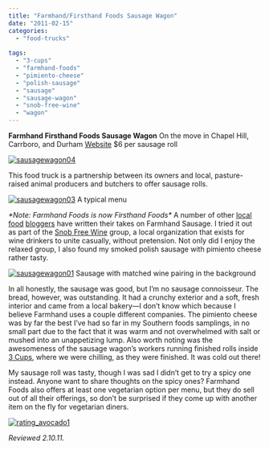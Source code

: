 ```yaml
---
title: "Farmhand/Firsthand Foods Sausage Wagon"
date: "2011-02-15"
categories:
  - "food-trucks"
  
tags:
  - "3-cups"
  - "farmhand-foods"
  - "pimiento-cheese"
  - "polish-sausage"
  - "sausage"
  - "sausage-wagon"
  - "snob-free-wine"
  - "wagon"
---
```


**Farmhand Firsthand Foods Sausage Wagon** On the move in Chapel Hill, Carrboro, and Durham [Website](http://www.firsthandfoods.com/) $6 per sausage roll

[![](http://s3.amazonaws.com/thegourmez-wpmedia/2011/02/sausagewagon04.jpg "sausagewagon04")](http://s3.amazonaws.com/thegourmez-wpmedia/2011/02/sausagewagon04.jpg)

This food truck is a partnership between its owners and local, pasture-raised animal producers and butchers to offer sausage rolls.




<div class="caption">

[![](http://s3.amazonaws.com/thegourmez-wpmedia/2011/02/sausagewagon03.jpg "sausagewagon03")](http://s3.amazonaws.com/thegourmez-wpmedia/2011/02/sausagewagon03.jpg) A typical menu</div>


_\*Note: Farmhand Foods is now Firsthand Foods\*_ A number of other [local](http://carpedurham.com/2010/10/28/farmhand-foods-sausage-wagon/) [food](http://girlswithguts.blogspot.com/2010/11/full-steam-ahead-for-farmhand-foods.html) [bloggers](http://durhambitesofyum.blogspot.com/2011/01/sausage-truck-heaven-in-durham.html) have written their takes on Farmhand Sausage. I tried it out as part of the [Snob Free Wine](http://www.google.com/url?sa=t&source=web&cd=1&ved=0CBMQFjAA&url=http%3A%2F%2Fwww.meetup.com%2FSnob-free-wine%2F&rct=j&q=snob%20free%20wine&ei=MHtYTbnlMY2atwexk63IDA&usg=AFQjCNECKDRk-bUWketCrEqkoRntE8p1NA&sig2=i86v3aRyMiBvsMWQom-geQ&cad=rja) group, a local organization that exists for wine drinkers to unite casually, without pretension. Not only did I enjoy the relaxed group, I also found my smoked polish sausage with pimiento cheese rather tasty.




<div class="caption">

[![](http://s3.amazonaws.com/thegourmez-wpmedia/2011/02/sausagewagon01.jpg "sausagewagon01")](http://s3.amazonaws.com/thegourmez-wpmedia/2011/02/sausagewagon01.jpg) Sausage with matched wine pairing in the background</div>


In all honestly, the sausage was good, but I’m no sausage connoisseur. The bread, however, was outstanding. It had a crunchy exterior and a soft, fresh interior and came from a local bakery—I don’t know which because I believe Farmhand uses a couple different companies. The pimiento cheese was by far the best I’ve had so far in my Southern foods samplings, in no small part due to the fact that it was warm and not overwhelmed with salt or mushed into an unappetizing lump. Also worth noting was the awesomeness of the sausage wagon’s workers running finished rolls inside [3 Cups](../../../../../?p=212), where we were chilling, as they were finished. It was cold out there!

My sausage roll was tasty, though I was sad I didn’t get to try a spicy one instead. Anyone want to share thoughts on the spicy ones? Farmhand Foods also offers at least one vegetarian option per menu, but they do sell out of all their offerings, so don’t be surprised if they come up with another item on the fly for vegetarian diners.

[![](http://s3.amazonaws.com/thegourmez-wpmedia/2009/02/rating_avocado1.gif "rating_avocado1")](http://s3.amazonaws.com/thegourmez-wpmedia/2009/02/rating_avocado1.gif)

_Reviewed 2.10.11._
